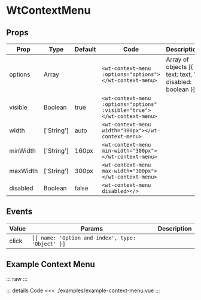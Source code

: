 <script setup>
import ExampleContextMenu from './examples/example-context-menu.vue';
</script>

# WtContextMenu

## Props

| Prop     | Type       | Default | Code                                                                     | Description                                           |
|----------|------------|---------|--------------------------------------------------------------------------|-------------------------------------------------------|
| options  | Array      |         | `<wt-context-menu :options="options"></wt-context-menu>`                 | Array of objects [{ text: text, ?disabled: boolean }] |
| visible  | Boolean    | true    | `<wt-context-menu :options="options" :visible="true"></wt-context-menu>` |                                                       |
| width    | ['String'] | auto    | `<wt-context-menu width="300px"></wt-context-menu>`                      |                                                       |
| minWidth | ['String'] | 160px   | `<wt-context-menu min-width="300px"></wt-context-menu>`                  |                                                       |
| maxWidth | ['String'] | 300px   | `<wt-context-menu max-width="300px"></wt-context-menu>`                  |                                                       |
| disabled | Boolean    | false   | `<wt-context-menu disabled></>`                                          |                                                       |

## Events

| Value        | Params                                           | Description |
|--------------|--------------------------------------------------|-------------|
| click        | `[{ name: 'Option and index', type: 'Object' }]` |             |

## Example Context Menu

::: raw
<ExampleContextMenu/>
:::

::: details Code
<<< ./examples/example-context-menu.vue
:::
